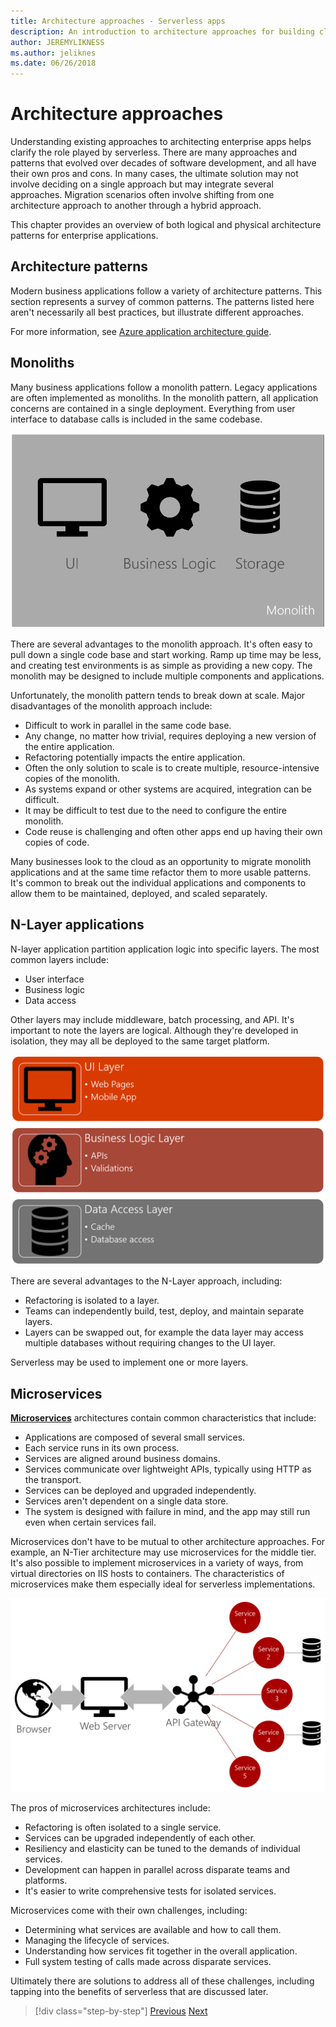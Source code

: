```yaml
---
title: Architecture approaches - Serverless apps
description: An introduction to architecture approaches for building cloud-based enterprise applications, from N-tier architectures to serverless.
author: JEREMYLIKNESS
ms.author: jeliknes
ms.date: 06/26/2018
---
```

# Architecture approaches

Understanding existing approaches to architecting enterprise apps helps clarify the role played by serverless. There are many approaches and patterns that evolved over decades of software development, and all have their own pros and cons. In many cases, the ultimate solution may not involve deciding on a single approach but may integrate several approaches. Migration scenarios often involve shifting from one architecture approach to another through a hybrid approach.

This chapter provides an overview of both logical and physical architecture patterns for enterprise applications.

## Architecture patterns

Modern business applications follow a variety of architecture patterns. This section represents a survey of common patterns. The patterns listed here aren't necessarily all best practices, but illustrate different approaches.

For more information, see [Azure application architecture guide](https://docs.microsoft.com/azure/architecture/guide/).

## Monoliths

Many business applications follow a monolith pattern. Legacy applications are often implemented as monoliths. In the monolith pattern, all application concerns are contained in a single deployment. Everything from user interface to database calls is included in the same codebase.

![Monolith architecture](./media/monolith-architecture.png)

There are several advantages to the monolith approach. It's often easy to pull down a single code base and start working. Ramp up time may be less, and creating test environments is as simple as providing a new copy. The monolith may be designed to include multiple components and applications.

Unfortunately, the monolith pattern tends to break down at scale. Major disadvantages of the monolith approach include:

* Difficult to work in parallel in the same code base.
* Any change, no matter how trivial, requires deploying a new version of the entire application.
* Refactoring potentially impacts the entire application.
* Often the only solution to scale is to create multiple, resource-intensive copies of the monolith.
* As systems expand or other systems are acquired, integration can be difficult.
* It may be difficult to test due to the need to configure the entire monolith.
* Code reuse is challenging and often other apps end up having their own copies of code.

Many businesses look to the cloud as an opportunity to migrate monolith applications and at the same time refactor them to more usable patterns. It's common to break out the individual applications and components to allow them to be maintained, deployed, and scaled separately.

## N-Layer applications

N-layer application partition application logic into specific layers. The most common layers include:

* User interface
* Business logic
* Data access

Other layers may include middleware, batch processing, and API. It's important to note the layers are logical. Although they're developed in isolation, they may all be deployed to the same target platform.

![N-Layer architecture](./media/n-layer-architecture.png)

There are several advantages to the N-Layer approach, including:

* Refactoring is isolated to a layer.
* Teams can independently build, test, deploy, and maintain separate layers.
* Layers can be swapped out, for example the data layer may access multiple databases without requiring changes to the UI layer.

Serverless may be used to implement one or more layers.

## Microservices

**[Microservices](https://docs.microsoft.com/azure/architecture/guide/architecture-styles/microservices)** architectures contain common characteristics that include:

* Applications are composed of several small services.
* Each service runs in its own process.
* Services are aligned around business domains.
* Services communicate over lightweight APIs, typically using HTTP as the transport.
* Services can be deployed and upgraded independently.
* Services aren't dependent on a single data store.
* The system is designed with failure in mind, and the app may still run even when certain services fail.

Microservices don't have to be mutual to other architecture approaches. For example, an N-Tier architecture may use microservices for the middle tier. It's also possible to implement microservices in a variety of ways, from virtual directories on IIS hosts to containers. The characteristics of microservices make them especially ideal for serverless implementations.

![Microservices architecture](./media/microservices-architecture.png)

The pros of microservices architectures include:

* Refactoring is often isolated to a single service.
* Services can be upgraded independently of each other.
* Resiliency and elasticity can be tuned to the demands of individual services.
* Development can happen in parallel across disparate teams and platforms.
* It's easier to write comprehensive tests for isolated services.

Microservices come with their own challenges, including:

* Determining what services are available and how to call them.
* Managing the lifecycle of services.
* Understanding how services fit together in the overall application.
* Full system testing of calls made across disparate services.

Ultimately there are solutions to address all of these challenges, including tapping into the benefits of serverless that are discussed later.

>[!div class="step-by-step"]
[Previous](index.md)
[Next](architecture-deployment-approaches.md)
